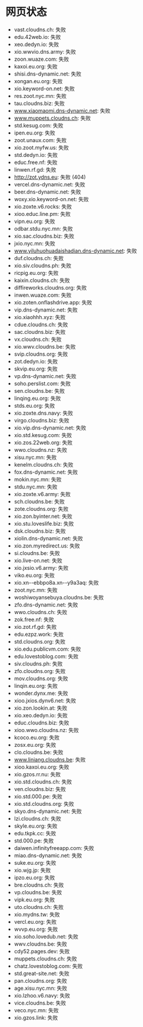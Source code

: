# 网页状态
- vast.cloudns.ch: 失败
- edu.42web.io: 失败
- xeo.dedyn.io: 失败
- xio.wwvio.dns.army: 失败
- zoon.wuaze.com: 失败
- kaxoi.eu.org: 失败
- shisi.dns-dynamic.net: 失败
- xongan.eu.org: 失败
- xio.keyword-on.net: 失败
- res.zoot.nyc.mn: 失败
- tau.cloudns.biz: 失败
- www.xiaomaomi.dns-dynamic.net: 失败
- www.muppets.cloudns.ch: 失败
- std.kesug.com: 失败
- ipen.eu.org: 失败
- zoot.unaux.com: 失败
- xio.zoot.myfw.us: 失败
- std.dedyn.io: 失败
- educ.free.nf: 失败
- linwen.rf.gd: 失败
- http://zot.ydns.eu: 失败 (404)
- vercel.dns-dynamic.net: 失败
- beer.dns-dynamic.net: 失败
- woxy.xio.keyword-on.net: 失败
- xio.zoxte.v6.rocks: 失败
- xioo.educ.line.pm: 失败
- vipn.eu.org: 失败
- odbar.stdu.nyc.mn: 失败
- xio.sac.cloudns.biz: 失败
- jxio.nyc.mn: 失败
- www.yiluhuohuadaishadian.dns-dynamic.net: 失败
- duf.cloudns.ch: 失败
- xio.siv.cloudns.ph: 失败
- ricpig.eu.org: 失败
- kaixin.cloudns.ch: 失败
- diffireworks.cloudns.org: 失败
- inwen.wuaze.com: 失败
- xio.zoten.onflashdrive.app: 失败
- vip.dns-dynamic.net: 失败
- xio.xiaohhh.xyz: 失败
- cdue.cloudns.ch: 失败
- sac.cloudns.biz: 失败
- vx.cloudns.ch: 失败
- xio.wwv.cloudns.be: 失败
- svip.cloudns.org: 失败
- zot.dedyn.io: 失败
- skvip.eu.org: 失败
- vp.dns-dynamic.net: 失败
- soho.perslist.com: 失败
- sen.cloudns.be: 失败
- linqing.eu.org: 失败
- stds.eu.org: 失败
- xio.zoxte.dns.navy: 失败
- virgo.cloudns.biz: 失败
- xio.vip.dns-dynamic.net: 失败
- xio.std.kesug.com: 失败
- xio.zos.22web.org: 失败
- wwo.cloudns.nz: 失败
- xisu.nyc.mn: 失败
- kenelm.cloudns.ch: 失败
- fox.dns-dynamic.net: 失败
- mokin.nyc.mn: 失败
- stdu.nyc.mn: 失败
- xio.zoxte.v6.army: 失败
- sch.cloudns.be: 失败
- zote.cloudns.org: 失败
- xio.zon.byinter.net: 失败
- xio.stu.loveslife.biz: 失败
- dsk.cloudns.biz: 失败
- xiolin.dns-dynamic.net: 失败
- xio.zon.myredirect.us: 失败
- si.cloudns.be: 失败
- xio.live-on.net: 失败
- xio.jxsio.v6.army: 失败
- viko.eu.org: 失败
- xio.xn--ebbpo8a.xn--y9a3aq: 失败
- zoot.nyc.mn: 失败
- woshiwoyansebuya.cloudns.be: 失败
- zfo.dns-dynamic.net: 失败
- wwo.cloudns.ch: 失败
- zok.free.nf: 失败
- xio.zot.rf.gd: 失败
- edu.ezpz.work: 失败
- std.cloudns.org: 失败
- xio.edu.publicvm.com: 失败
- edu.lovestoblog.com: 失败
- siv.cloudns.ph: 失败
- zfo.cloudns.org: 失败
- mov.cloudns.org: 失败
- linqin.eu.org: 失败
- wonder.dynx.me: 失败
- xioo.jxios.dynv6.net: 失败
- xio.zon.lookin.at: 失败
- xio.xeo.dedyn.io: 失败
- educ.cloudns.biz: 失败
- xioo.wwo.cloudns.nz: 失败
- kcoco.eu.org: 失败
- zosx.eu.org: 失败
- clo.cloudns.be: 失败
- www.liniang.cloudns.be: 失败
- xioo.kaxoi.eu.org: 失败
- xio.gzos.rr.nu: 失败
- xio.std.cloudns.ch: 失败
- ven.cloudns.biz: 失败
- xio.std.000.pe: 失败
- xio.std.cloudns.org: 失败
- skyo.dns-dynamic.net: 失败
- lzi.cloudns.ch: 失败
- skyle.eu.org: 失败
- edu.tkpk.cc: 失败
- std.000.pe: 失败
- daiwen.infinityfreeapp.com: 失败
- miao.dns-dynamic.net: 失败
- suke.eu.org: 失败
- xio.wjg.jp: 失败
- ipzo.eu.org: 失败
- bre.cloudns.ch: 失败
- vp.cloudns.be: 失败
- vipk.eu.org: 失败
- uto.cloudns.ch: 失败
- xio.mydns.tw: 失败
- vercl.eu.org: 失败
- wvvp.eu.org: 失败
- xio.soho.lovedub.net: 失败
- wwv.cloudns.be: 失败
- cdy52.pages.dev: 失败
- muppets.cloudns.ch: 失败
- chatz.lovestoblog.com: 失败
- std.great-site.net: 失败
- pan.cloudns.org: 失败
- age.xisu.nyc.mn: 失败
- xio.lzhoo.v6.navy: 失败
- vice.cloudns.be: 失败
- veco.nyc.mn: 失败
- xio.gzos.link: 失败
